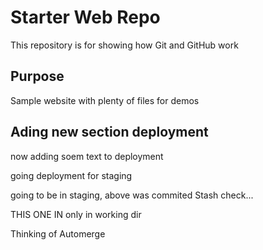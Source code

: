 # Starter Web Repo

This repository is for showing how Git and GitHub work

## Purpose

Sample website with plenty of files for demos

## Ading new section deployment
now adding soem text to deployment


going deployment for staging


going to be in staging, above was commited
Stash check...

THIS ONE IN only in working dir

Thinking of Automerge
